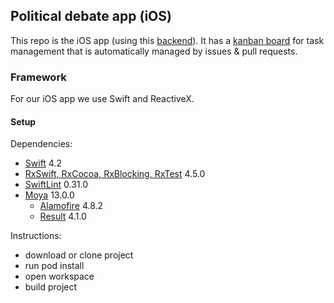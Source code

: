 ## Political debate app (iOS)

This repo is the iOS app (using this [backend](https://github.com/samyachour/PoliticalDebateApp_Backend)). It has a [kanban board](https://github.com/samyachour/PoliticalDebateApp_iOS/projects/1?fullscreen=true) for task management that is automatically managed by issues & pull requests.

### Framework

For our iOS app we use Swift and ReactiveX.

#### Setup

Dependencies:
- [Swift](https://github.com/apple/swift) 4.2
- [RxSwift, RxCocoa, RxBlocking, RxTest](https://github.com/ReactiveX/RxSwift) 4.5.0
- [SwiftLint](https://github.com/realm/SwiftLint) 0.31.0
- [Moya](https://github.com/Moya/Moya) 13.0.0
    - [Alamofire](https://github.com/Alamofire/Alamofire) 4.8.2
    - [Result](https://github.com/antitypical/Result) 4.1.0

Instructions:
- download or clone project
- run pod install
- open workspace
- build project
